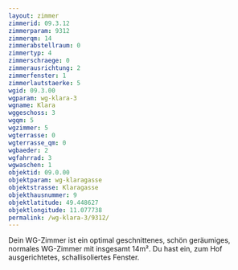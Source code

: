 ```yaml
---
layout: zimmer
zimmerid: 09.3.12
zimmerparam: 9312
zimmerqm: 14
zimmerabstellraum: 0
zimmertyp: 4
zimmerschraege: 0
zimmerausrichtung: 2
zimmerfenster: 1
zimmerlautstaerke: 5
wgid: 09.3.00
wgparam: wg-klara-3
wgname: Klara
wggeschoss: 3
wgqm: 5
wgzimmer: 5
wgterrasse: 0
wgterrasse_qm: 0
wgbaeder: 2
wgfahrrad: 3
wgwaschen: 1
objektid: 09.0.00
objektparam: wg-klaragasse
objektstrasse: Klaragasse
objekthausnummer: 9
objektlatitude: 49.448627
objektlongitude: 11.077738
permalink: /wg-klara-3/9312/
---
```

Dein WG-Zimmer ist ein optimal geschnittenes, schön geräumiges, normales WG-Zimmer mit insgesamt 14m². Du hast ein, zum Hof ausgerichtetes, schallisoliertes Fenster. 
